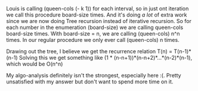 Louis is calling (queen-cols (- k 1)) for each interval, so in just ont iteration
we call this procedure board-size times. And it's doing *a lot* of extra work
since we are now doing Tree recursion instead of iterative recursion. So for each
number in the enumeration (board-size) we are calling queen-cols board-size times.
With board-size = n, we are calling (queen-cols) n^n times. In our regular
procedure we only ever call (queen-cols) n times. 

Drawing out the tree, I believe we get the recurrence relation T(n) = T(n-1)\*(n-1)
Solving this we get something like (1 \* (n-n+1))\*(n-n+2)\*...\*(n-2)\*(n-1), which would be O(n^n)

My algo-analysis definitely isn't the strongest, especially here :(. Pretty unsatisfied with
my answer but don't want to spend more time on it.
